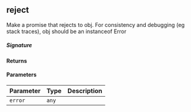 ## reject

Make a promise that rejects to obj. For consistency and debugging (eg stack traces), obj should be an instanceof Error

##### Signature

#### Returns

#### Parameters


| Parameter	   | Type    | Description |
|:-------------|:---------------|:------------|
| `error`    | `any` |  |

